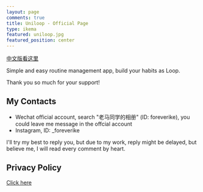 ```yaml
---
layout: page
comments: true
title: Uniloop - Official Page
type: ikema
featured: uniloop.jpg
featured_position: center
---
```


[中文版看这里](/uniloop/zh/)  

Simple and easy routine management app, build your habits as Loop.  

Thank you so much for your support!

## My Contacts

- Wechat official account, search "老马同学的相册" (ID: foreverike), you could leave me message in the offcial account
- Instagram, ID: _foreverike

I'll try my best to reply you, but due to my work, reply might be delayed, but believe me, I will read every comment by heart.

## Privacy Policy

[Click here](/uniloop/en/privacy-policy)